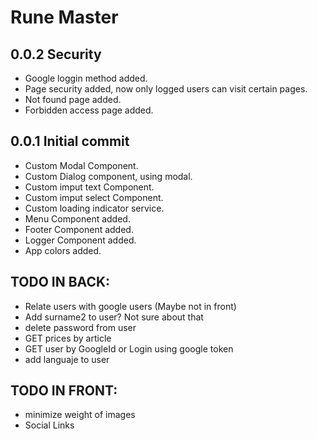 # Rune Master

## 0.0.2 Security

  - Google loggin method added.
  - Page security added, now only logged users can visit certain pages.
  - Not found page added.
  - Forbidden access page added.

## 0.0.1 Initial commit

  - Custom Modal Component.
  - Custom Dialog component, using modal.
  - Custom imput text Component.
  - Custom imput select Component.
  - Custom loading indicator service.
  - Menu Component added.
  - Footer Component added.
  - Logger Component added.
  - App colors added.


## TODO IN BACK:
  - Relate users with google users (Maybe not in front)
  - Add surname2 to user? Not sure about that
  - delete password from user
  - GET prices by article
  - GET user by GoogleId or Login using google token
  - add languaje to user

## TODO IN FRONT:
  - minimize weight of images
  - Social Links
